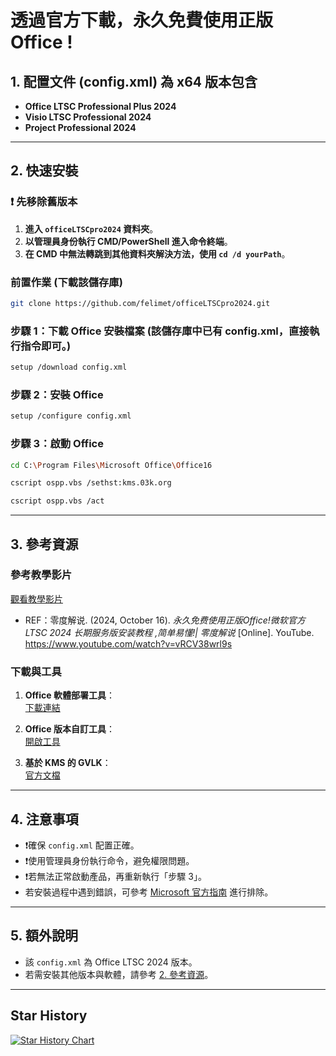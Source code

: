 # 透過官方下載，永久免費使用正版 Office !

## 1. 配置文件 (config.xml) 為 x64 版本包含
- **Office LTSC Professional Plus 2024**
- **Visio LTSC Professional 2024**
- **Project Professional 2024**

---

## 2. 快速安裝

### **❗ 先移除舊版本**

1. **進入 `officeLTSCpro2024` 資料夾**。
2. **以管理員身份執行 CMD/PowerShell 進入命令終端**。
3. **在 CMD 中無法轉跳到其他資料夾解決方法，使用 `cd /d yourPath`**。

### **前置作業 (下載該儲存庫)**
```sh
git clone https://github.com/felimet/officeLTSCpro2024.git
```

### **步驟 1：下載 Office 安裝檔案 (該儲存庫中已有 config.xml，直接執行指令即可。)**
```sh
setup /download config.xml
```

### **步驟 2：安裝 Office**
```sh
setup /configure config.xml
```

### **步驟 3：啟動 Office**
```sh
cd C:\Program Files\Microsoft Office\Office16
```
```sh
cscript ospp.vbs /sethst:kms.03k.org
```
```sh
cscript ospp.vbs /act
```

---

## 3. 參考資源

### 參考教學影片
[觀看教學影片](https://youtu.be/vRCV38wrl9s?si=r_Bh9LgAOzSRO-0J) 
- REF：零度解说. (2024, October 16). *永久免费使用正版Office!微软官方 LTSC 2024 长期服务版安装教程 ,简单易懂!| 零度解说* [Online]. YouTube. https://www.youtube.com/watch?v=vRCV38wrl9s

### 下載與工具
1. **Office 軟體部署工具**：  
   [下載連結](https://www.microsoft.com/en-us/download/details.aspx?id=49117)

2. **Office 版本自訂工具**：  
   [開啟工具](https://config.office.com/deploymentsettings)

3. **基於 KMS 的 GVLK**：  
   [官方文檔](https://learn.microsoft.com/zh-cn/deployoffice/vlactivation/gvlks)

---

## 4. 注意事項
- ❗確保 `config.xml` 配置正確。
- ❗使用管理員身份執行命令，避免權限問題。
- ❗若無法正常啟動產品，再重新執行「步驟 3」。
- 若安裝過程中遇到錯誤，可參考 [Microsoft 官方指南](https://learn.microsoft.com/) 進行排除。

---

## 5. **額外說明**
- 該 `config.xml` 為 Office LTSC 2024 版本。
- 若需安裝其他版本與軟體，請參考 [2. 參考資源](#2-參考資源)。

---

## Star History

<a href="https://www.star-history.com/#felimet/officeLTSCpro2024&Date">
 <picture>
   <source media="(prefers-color-scheme: dark)" srcset="https://api.star-history.com/svg?repos=felimet/officeLTSCpro2024&type=Date&theme=dark" />
   <source media="(prefers-color-scheme: light)" srcset="https://api.star-history.com/svg?repos=felimet/officeLTSCpro2024&type=Date" />
   <img alt="Star History Chart" src="https://api.star-history.com/svg?repos=felimet/officeLTSCpro2024&type=Date" />
 </picture>
</a>

